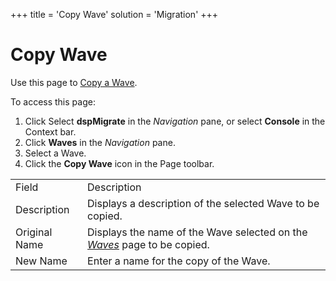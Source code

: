 +++
title = 'Copy Wave'
solution = 'Migration'
+++

# Copy Wave

<div class="use">

Use this page to [Copy a Wave](../Use_Cases/Copy_Elements.htm#Copy).

</div>

To access this page:

1.  Click Select <span style="font-weight: bold;">dspMigrate</span> in
    the <span style="font-style: italic;">Navigation</span> pane, or
    select <span style="font-weight: bold;">Console</span> in the
    Context bar.
2.  Click <span style="font-weight: bold;">Waves</span> in the
    <span style="font-style: italic;">Navigation</span> pane.
3.  Select a Wave.
4.  Click the <span style="font-weight: bold;">Copy Wave</span> icon in
    the Page
toolbar.

|               |                                                                                         |
| ------------- | --------------------------------------------------------------------------------------- |
| Field         | Description                                                                             |
| Description   | Displays a description of the selected Wave to be copied.                               |
| Original Name | Displays the name of the Wave selected on the *[Waves](Waves_H.htm)* page to be copied. |
| New Name      | Enter a name for the copy of the Wave.                                                  |
